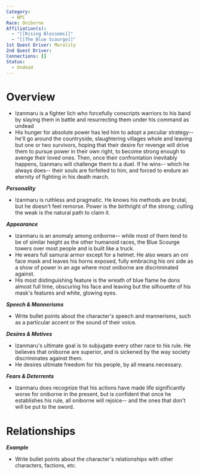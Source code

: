 ```yaml
---
Category:
  - NPC
Race: Oniborne
Affiliation(s):
  - "[[Rising Blossoms]]"
  - "[[The Blue Scourge]]"
1st Quest Driver: Morality
2nd Quest Driver: 
Connections: []
Status:
  - Undead
---
```


# Overview

- Izanmaru is a fighter lich who forcefully conscripts warriors to his band by slaying them in battle and resurrecting them under his command as undead
- His hunger for absolute power has led him to adopt a peculiar strategy-- he'll go around the countryside, slaughtering villages whole and leaving but one or two survivors, hoping that their desire for revenge will drive them to pursue power in their own right, to become strong enough to avenge their loved ones. Then, once their confrontation inevitably happens, Izanmaru will challenge them to a duel. If he wins-- which he always does-- their souls are forfeited to him, and forced to endure an eternity of fighting in his death march.

***Personality*** 
- Izanmaru is ruthless and pragmatic. He knows his methods are brutal, but he doesn't feel remorse. Power is the birthright of the strong; culling the weak is the natural path to claim it.

***Appearance***
- Izanmaru is an anomaly among oniborne-- while most of them tend to be of similar height as the other humanoid races, the Blue Scourge towers over most people and is built like a truck.
- He wears full samurai armor except for a helmet. He also wears an oni face mask and leaves his horns exposed, fully embracing his oni side as a show of power in an age where most oniborne are discriminated against.
- His most distinguishing feature is the wreath of blue flame he dons almost full time, obscuring his face and leaving but the silhouette of his mask's features and white, glowing eyes.

***Speech & Mannerisms***
- Write bullet points about the character's speech and mannerisms, such as a particular accent or the sound of their voice.

***Desires & Motives***
- Izanmaru's ultimate goal is to subjugate every other race to his rule. He believes that oniborne are superior, and is sickened by the way society discriminates against them.
- He desires ultimate freedom for his people, by all means necessary.

***Fears & Deterrents***
- Izanmaru does recognize that his actions have made life significantly worse for oniborne in the present, but is confident that once he establishes his rule, all oniborne will rejoice-- and the ones that don't will be put to the sword.

# Relationships

***Example***
- Write bullet points about the character's relationships with other characters, factions, etc.